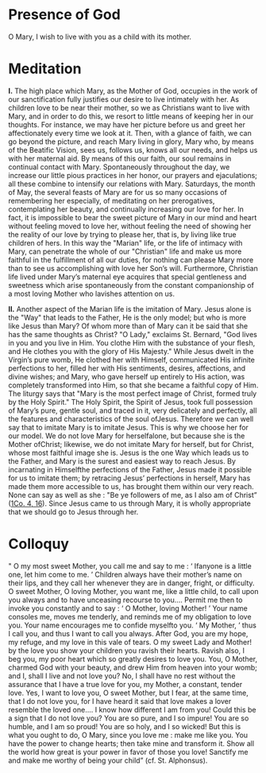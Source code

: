 # Presence of God

O Mary, I wish to live with you as a child with its mother.

# Meditation

**I.** The high place which Mary, as the Mother of God, occupies in the work of our sanctification fully justifies our desire to live intimately with her. As children love to be near their mother, so we as Christians want to live with Mary, and in order to do this, we resort to little means of keeping her in our thoughts. For instance, we may have her picture before us and greet her affectionately every time we look at it. Then, with a glance of faith, we can go beyond the picture, and reach Mary living in glory, Mary who, by means of the Beatific Vision, sees us, follows us, knows all our needs, and helps us with her maternal aid. By means of this our faith, our soul remains in continual contact with Mary. Spontaneously throughout the day, we increase our little pious practices in her honor, our prayers and ejaculations; all these combine to intensify our relations with Mary. Saturdays, the month of May, the several feasts of Mary are for us so many occasions of remembering her especially, of meditating on her prerogatives, contemplating her beauty, and continually increasing our love for her. In fact, it is impossible to bear the sweet picture of Mary in our mind and heart without feeling moved to love her, without feeling the need of showing her the reality of our love by trying to please her, that is, by living like true children of hers. In this way the "Marian" life, or the life of intimacy with Mary, can penetrate the whole of our "Christian" life and make us more faithful in the fulfillment of all our duties, for nothing can please Mary more than to see us accomplishing with love her Son’s will. Furthermore, Christian life lived under Mary’s maternal eye acquires that special gentleness and sweetness which arise spontaneously from the constant companionship of a most loving Mother who lavishes attention on us.

**II.** Another aspect of the Marian life is the imitation of Mary. Jesus alone is the "Way" that leads to the Father, He is the only model; but who is more like Jesus than Mary? Of whom more than of Mary can it be said that she has the same thoughts as Christ? "O Lady," exclaims St. Bernard, "God lives in you and you live in Him. You clothe Him with the substance of your flesh, and He clothes you with the glory of His Majesty." While Jesus dwelt in the Virgin’s pure womb, He clothed her with Himself, communicated His infinite perfections to her, filled her with His sentiments, desires, affections, and divine wishes; and Mary, who gave herself up entirely to His action, was completely transformed into Him, so that she became a faithful copy of Him. The liturgy says that "Mary is the most perfect image of Christ, formed truly by the Holy Spirit." The Holy Spirit, the Spirit of Jesus, took full possession of Mary’s pure, gentle soul, and traced in it, very delicately and perfectly, all the features and characteristics of the soul ofJesus. Therefore we can well say that to imitate Mary is to imitate Jesus. This is why we choose her for our model. We do not love Mary for herselfalone, but because she is the Mother ofChrist; likewise, we do not imitate Mary for herself, but for Christ, whose most faithful image she is. Jesus is the one Way which leads us to the Father, and Mary is the surest and easiest way to reach Jesus. By incarnating in Himselfthe perfections of the Father, Jesus made it possible for us to imitate them; by retracing Jesus’ perfections in herself, Mary has made them more accessible to us, has brought them within our very reach. None can say as well as she : "Be ye followers of me, as I also am of Christ” ([1Co. 4, 16](https://vulgata.online/bible/1Co.4?ed=DR2&vfn=DR2.1Co.4.16:vs)). Since Jesus came to us through Mary, it is wholly appropriate that we should go to Jesus through her.

# Colloquy

" O my most sweet Mother, you call me and say to me : ‘ Ifanyone is a little one, let him come to me. ’ Children always have their mother’s name on their lips, and they call her whenever they are in danger, fright, or difficulty. O sweet Mother, O loving Mother, you want me, like a little child, to call upon you always and to have unceasing recourse to you.... Permit me then to invoke you constantly and to say : ‘ O Mother, loving Mother! ’ Your name consoles me, moves me tenderly, and reminds me of my obligation to love you. Your name encourages me to confide myselfto you. ‘ My Mother, ’ thus I call you, and thus I want to call you always. After God, you are my hope, my refuge, and my love in this vale of tears. O my sweet Lady and Mother! by the love you show your children you ravish their hearts. Ravish also, I beg you, my poor heart which so greatly desires to love you. You, O Mother, charmed God with your beauty, and drew Him from heaven into your womb; and I, shall I live and not love you? No, I shall have no rest without the assurance that I have a true love for you, my Mother, a constant, tender love. Yes, I want to love you, O sweet Mother, but I fear, at the same time, that I do not love you, for I have heard it said that love makes a lover resemble the loved one.... I know how different I am from you! Could this be a sign that I do not love you? You are so pure, and I so impure! You are so humble, and I am so proud! You are so holy, and I so wicked! But this is what you ought to do, O Mary, since you love me : make me like you. You have the power to change hearts; then take mine and transform it. Show all the world how great is your power in favor of those you love! Sanctify me and make me worthy of being your child” (cf. St. Alphonsus).
